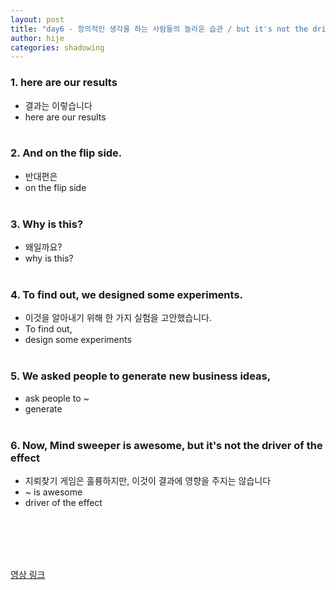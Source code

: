 ```yaml
---
layout: post
title: "day6 - 창의적인 생각을 하는 사람들의 놀라운 습관 / but it's not the driver of the effect "
author: hije
categories: shadowing
---
```

### 1. here are our results
* 결과는 이렇습니다
* here are our results<br/><br/>

### 2. And on the flip side.
* 반대편은
* on the flip side<br/><br/>

### 3.  Why is this?
* 왜일까요?
* why is this?<br/><br/>

### 4. To find out, we designed some experiments.
* 이것을 알아내기 위해 한 가지 실험을 고안했습니다.
* To find out,
* design some experiments<br/><br/>

### 5. We asked people to generate new business ideas,
* ask people to ~
* generate<br/><br/>

### 6. Now, Mind sweeper is awesome, but it's not the driver of the effect
* 지뢰찾기 게임은 훌륭하지만, 이것이 결과에 영향을 주지는 않습니다
* ~ is awesome
* driver of the effect

<br/><br/>
<br/><br/>

[영상 링크](https://www.youtube.com/watch?v=y5K1kMx-sks&t=217s)
